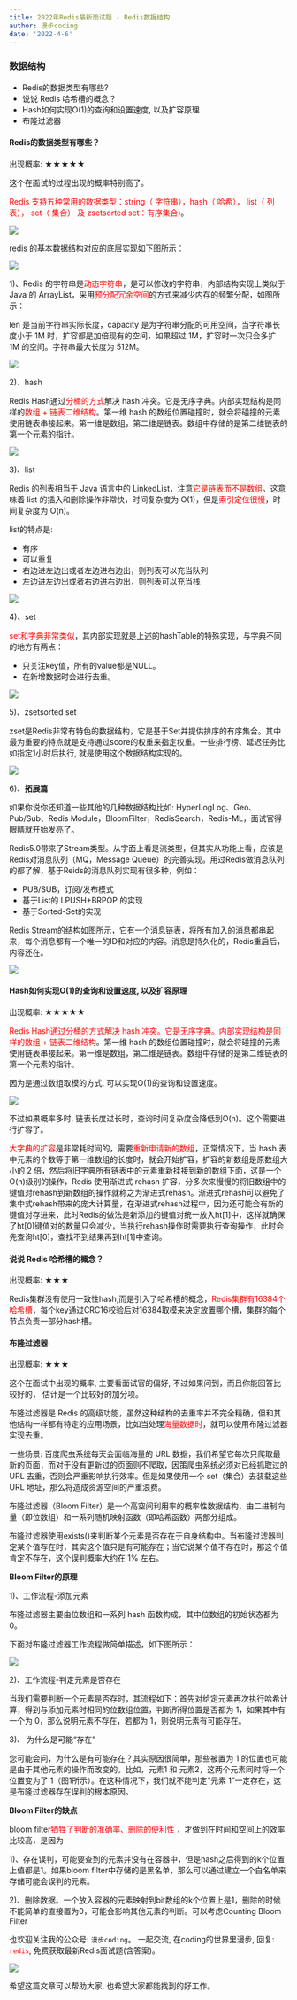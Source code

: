 ```yaml
---
title: 2022年Redis最新面试题 - Redis数据结构
author: 漫步coding
date: '2022-4-6'
---
```


### 数据结构

- Redis的数据类型有哪些?
- 说说 Redis 哈希槽的概念？
- Hash如何实现O(1)的查询和设置速度, 以及扩容原理
- 布隆过滤器

#### Redis的数据类型有哪些？

出现概率: ★★★★★

这个在面试的过程出现的概率特别高了。

<font color=#FF000 >Redis 支持五种常用的数据类型：string（ 字符串），hash（ 哈希）， list（ 列表）， set（ 集合） 及 zsetsorted set：有序集合)</font>。

![](https://images.xiaozhuanlan.com/uploads/photo/2022/395d0a03-1f7d-4d6f-911d-7190600a3b10.png)

redis 的基本数据结构对应的底层实现如下图所示：

![](https://images.xiaozhuanlan.com/uploads/photo/2022/6e26ec1d-8d45-4e35-9c6c-09033586309d.png)

1)、Redis 的字符串是<font color=#FF000 >动态字符串</font>，是可以修改的字符串，内部结构实现上类似于 Java 的 ArrayList，采用<font color=#FF000 >预分配冗余空间</font>的方式来减少内存的频繁分配，如图所示：

len 是当前字符串实际长度，capacity 是为字符串分配的可用空间，当字符串长度小于 1M 时，扩容都是加倍现有的空间，如果超过 1M，扩容时一次只会多扩 1M 的空间。字符串最大长度为 512M。

![](https://images.xiaozhuanlan.com/uploads/photo/2022/5fce194c-eb39-41eb-9f48-474c38f0dc73.png)

2)、hash

Redis Hash通过<font color=#FF000 >分桶的方式</font>解决 hash 冲突。它是无序字典。内部实现结构是同样的<font color=#FF000 >数组 + 链表二维结构</font>。第一维 hash 的数组位置碰撞时，就会将碰撞的元素使用链表串接起来。第一维是数组，第二维是链表。数组中存储的是第二维链表的第一个元素的指针。

![](https://images.xiaozhuanlan.com/uploads/photo/2022/3ef784a8-0ce9-42af-bb84-076b6fa09839.png)

3)、list

Redis 的列表相当于 Java 语言中的 LinkedList，注意<font color=#FF000 >它是链表而不是数组</font>。这意味着 list 的插入和删除操作非常快，时间复杂度为 O(1)，但是<font color=#FF000 >索引定位很慢</font>，时间复杂度为 O(n)。

list的特点是:

- 有序
- 可以重复
- 右边进左边出或者左边进右边出，则列表可以充当队列
- 左边进左边出或者右边进右边出，则列表可以充当栈


![](https://images.xiaozhuanlan.com/uploads/photo/2022/7b545730-f7fc-4a81-a0a8-afc3758f196a.png)

4)、set

<font color=#FF000 >set和字典非常类似</font>，其内部实现就是上述的hashTable的特殊实现，与字典不同的地方有两点：

- 只关注key值，所有的value都是NULL。
- 在新增数据时会进行去重。

![](https://images.xiaozhuanlan.com/uploads/photo/2022/0215349d-fcc7-4eaf-a199-13f7ae225b33.png)


5)、zsetsorted set

zset是Redis非常有特色的数据结构，它是基于Set并提供排序的有序集合。其中最为重要的特点就是支持通过score的权重来指定权重。一些排行榜、延迟任务比如指定1小时后执行, 就是使用这个数据结构实现的。

![](https://images.xiaozhuanlan.com/uploads/photo/2022/121dc53f-a84d-46a4-b06c-a86c8e8f8a65.png)


6)、**拓展篇**

如果你说你还知道一些其他的几种数据结构比如: HyperLogLog、Geo、Pub/Sub、Redis Module，BloomFilter，RedisSearch，Redis-ML，面试官得眼睛就开始发亮了。

Redis5.0带来了Stream类型。从字面上看是流类型，但其实从功能上看，应该是Redis对消息队列（MQ，Message Queue）的完善实现。用过Redis做消息队列的都了解，基于Reids的消息队列实现有很多种，例如：

- PUB/SUB，订阅/发布模式
- 基于List的 LPUSH+BRPOP 的实现
- 基于Sorted-Set的实现

Redis Stream的结构如图所示，它有一个消息链表，将所有加入的消息都串起来，每个消息都有一个唯一的ID和对应的内容。消息是持久化的，Redis重启后，内容还在。

![](https://images.xiaozhuanlan.com/uploads/photo/2022/48a57d0c-934b-4172-9783-3abb6a06b408.png)


#### Hash如何实现O(1)的查询和设置速度, 以及扩容原理

出现概率: ★★★★★

<font color=#FF000 >Redis Hash通过分桶的方式解决 hash 冲突。它是无序字典。内部实现结构是同样的数组 + 链表二维结构</font>。第一维 hash 的数组位置碰撞时，就会将碰撞的元素使用链表串接起来。第一维是数组，第二维是链表。数组中存储的是第二维链表的第一个元素的指针。

因为是通过数组取模的方式, 可以实现O(1)的查询和设置速度。

![](https://images.xiaozhuanlan.com/uploads/photo/2022/3ef784a8-0ce9-42af-bb84-076b6fa09839.png)

不过如果概率多时, 链表长度过长时，查询时间复杂度会降低到O(n)。这个需要进行扩容了。

<font color=#FF000 >大字典的扩容</font>是非常耗时间的，需要<font color=#FF000 >重新申请新的数组</font>，正常情况下，当 hash 表中元素的个数等于第一维数组的长度时，就会开始扩容，扩容的新数组是原数组大小的 2 倍，然后将旧字典所有链表中的元素重新挂接到新的数组下面，这是一个 O(n)级别的操作，Redis 使用渐进式 rehash 扩容，分多次来慢慢的将旧数组中的键值对rehash到新数组的操作就称之为渐进式rehash。渐进式rehash可以避免了集中式rehash带来的庞大计算量，在渐进式rehash过程中，因为还可能会有新的键值对存进来，此时Redis的做法是新添加的键值对统一放入ht[1]中，这样就确保了ht[0]键值对的数量只会减少，当执行rehash操作时需要执行查询操作，此时会先查询ht[0]，查找不到结果再到ht[1]中查询。

#### 说说 Redis 哈希槽的概念？

出现概率: ★★★

Redis集群没有使用一致性hash,而是引入了哈希槽的概念，<font color=#FF000 >Redis集群有16384个哈希槽</font>，每个key通过CRC16校验后对16384取模来决定放置哪个槽，集群的每个节点负责一部分hash槽。

#### 布隆过滤器

出现概率: ★★★

这个在面试中出现的概率, 主要看面试官的偏好, 不过如果问到，而且你能回答比较好的， 估计是一个比较好的加分项。

布隆过滤器是 Redis 的高级功能，虽然这种结构的去重率并不完全精确，但和其他结构一样都有特定的应用场景，比如当处理<font color=#FF000 >海量数据时</font>，就可以使用布隆过滤器实现去重。

一些场景: 百度爬虫系统每天会面临海量的 URL 数据，我们希望它每次只爬取最新的页面，而对于没有更新过的页面则不爬取，因策爬虫系统必须对已经抓取过的 URL 去重，否则会严重影响执行效率。但是如果使用一个 set（集合）去装载这些 URL 地址，那么将造成资源空间的严重浪费。

布隆过滤器（Bloom Filter）是一个高空间利用率的概率性数据结构，由二进制向量（即位数组）和一系列随机映射函数（即哈希函数）两部分组成。

布隆过滤器使用exists()来判断某个元素是否存在于自身结构中。当布隆过滤器判定某个值存在时，其实这个值只是有可能存在；当它说某个值不存在时，那这个值肯定不存在，这个误判概率大约在 1% 左右。

**Bloom Filter的原理**

1)、工作流程-添加元素

布隆过滤器主要由位数组和一系列 hash 函数构成，其中位数组的初始状态都为 0。

下面对布隆过滤器工作流程做简单描述，如下图所示：

![](https://images.xiaozhuanlan.com/uploads/photo/2022/13eb793d-1a5a-4c03-9d36-9bdc2380829a.png)

2)、工作流程-判定元素是否存在

当我们需要判断一个元素是否存时，其流程如下：首先对给定元素再次执行哈希计算，得到与添加元素时相同的位数组位置，判断所得位置是否都为 1，如果其中有一个为 0，那么说明元素不存在，若都为 1，则说明元素有可能存在。

3)、 为什么是可能“存在”

您可能会问，为什么是有可能存在？其实原因很简单，那些被置为 1 的位置也可能是由于其他元素的操作而改变的。比如，元素1 和 元素2，这两个元素同时将一个位置变为了 1（图1所示）。在这种情况下，我们就不能判定“元素 1”一定存在，这是布隆过滤器存在误判的根本原因。

**Bloom Filter的缺点**

bloom filter<font color=#FF000 >牺牲了判断的准确率、删除的便利性</font> ，才做到在时间和空间上的效率比较高，是因为

1)、存在误判，可能要查到的元素并没有在容器中，但是hash之后得到的k个位置上值都是1。如果bloom filter中存储的是黑名单，那么可以通过建立一个白名单来存储可能会误判的元素。
 
2)、删除数据。一个放入容器的元素映射到bit数组的k个位置上是1，删除的时候不能简单的直接置为0，可能会影响其他元素的判断。可以考虑Counting Bloom Filter

也欢迎关注我的公众号: `漫步coding`。 一起交流, 在coding的世界里漫步, 回复: <font color=#FF000 >`redis`</font>, 免费获取最新Redis面试题(含答案)。

![](https://images.xiaozhuanlan.com/uploads/photo/2022/5cb0c91e-fd83-4a04-8df6-65fb602b3834.png)

希望这篇文章可以帮助大家, 也希望大家都能找到的好工作。